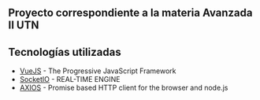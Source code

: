 ## Proyecto correspondiente a la materia Avanzada II UTN

## Tecnologías utilizadas

* [VueJS](https://vuejs.org/) - The Progressive
JavaScript Framework
* [SocketIO](https://socket.io/) - REAL-TIME ENGINE
* [AXIOS](https://github.com/axios/axios) - Promise based HTTP client for the browser and node.js